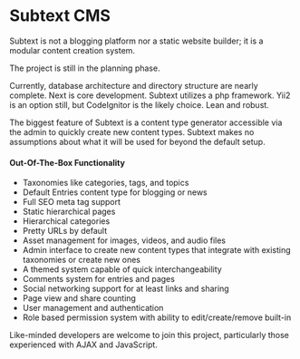 # Subtext CMS
Subtext is not a blogging platform nor a static website builder; it is a modular content creation system.

The project is still in the planning phase.

Currently, database architecture and directory structure are nearly complete. Next is core development. Subtext utilizes a php framework. Yii2 is an option still, but CodeIgnitor is the likely choice. Lean and robust.

The biggest feature of Subtext is a content type generator accessible via the admin to quickly create new content types. Subtext makes no assumptions about what it will be used for beyond the default setup.

#### Out-Of-The-Box Functionality

- Taxonomies like categories, tags, and topics
- Default Entries content type for blogging or news
- Full SEO meta tag support
- Static hierarchical pages
- Hierarchical categories
- Pretty URLs by default
- Asset management for images, videos, and audio files
- Admin interface to create new content types that integrate with existing taxonomies or create new ones
- A themed system capable of quick interchangeability
- Comments system for entries and pages
- Social networking support for at least links and sharing
- Page view and share counting
- User management and authentication
- Role based permission system with ability to edit/create/remove built-in

Like-minded developers are welcome to join this project, particularly those experienced with AJAX and JavaScript.
